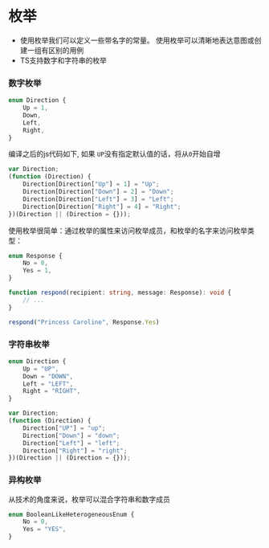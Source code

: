 
# 枚举

- 使用枚举我们可以定义一些带名字的常量。 使用枚举可以清晰地表达意图或创建一组有区别的用例
- TS支持数字和字符串的枚举


### 数字枚举

```ts
enum Direction {
    Up = 1,
    Down,
    Left,
    Right,
}
```

编译之后的js代码如下, 如果 `UP`没有指定默认值的话，将从`0`开始自增

```js
var Direction;
(function (Direction) {
    Direction[Direction["Up"] = 1] = "Up";
    Direction[Direction["Down"] = 2] = "Down";
    Direction[Direction["Left"] = 3] = "Left";
    Direction[Direction["Right"] = 4] = "Right";
})(Direction || (Direction = {}));

```

使用枚举很简单：通过枚举的属性来访问枚举成员，和枚举的名字来访问枚举类型：

```ts
enum Response {
    No = 0,
    Yes = 1,
}

function respond(recipient: string, message: Response): void {
    // ...
}

respond("Princess Caroline", Response.Yes)
```

### 字符串枚举

```ts
enum Direction {
    Up = "UP",
    Down = "DOWN",
    Left = "LEFT",
    Right = "RIGHT",
}
```

```js
var Direction;
(function (Direction) {
    Direction["UP"] = "up";
    Direction["Down"] = "down";
    Direction["Left"] = "left";
    Direction["Right"] = "right";
})(Direction || (Direction = {}));
```

### 异构枚举
从技术的角度来说，枚举可以混合字符串和数字成员
```ts
enum BooleanLikeHeterogeneousEnum {
    No = 0,
    Yes = "YES",
}
```




